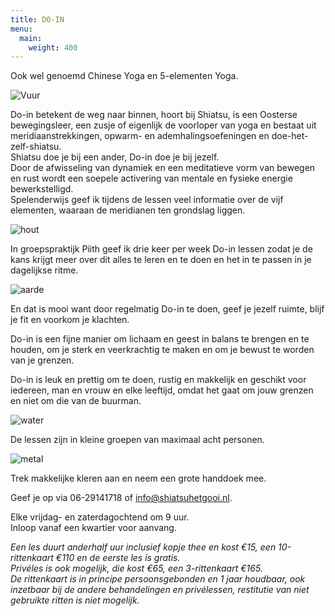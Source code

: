 ```yaml
---
title: DO-IN
menu:
  main:
    weight: 400
---
```

Ook wel genoemd Chinese Yoga en 5-elementen Yoga.

![Vuur](/uploads/do-in-vuur.jpg#center)

Do-in betekent de weg naar binnen, hoort bij Shiatsu, is een Oosterse bewegingsleer, een zusje of eigenlijk de voorloper van yoga en bestaat uit meridiaanstrekkingen, opwarm- en ademhalingsoefeningen en doe-het-zelf-shiatsu.\
Shiatsu doe je bij een ander, Do-in doe je bij jezelf.\
Door de afwisseling van dynamiek en een meditatieve vorm van bewegen en rust wordt een soepele activering van mentale en fysieke energie bewerkstelligd.\
Spelenderwijs geef ik tijdens de lessen veel informatie over de vijf elementen, waaraan de meridianen ten grondslag liggen.   

![hout](/uploads/do-in-hout.jpg#left)

In groepspraktijk Piith geef ik drie keer per week Do-in lessen zodat je de kans krijgt meer over dit alles te leren en te doen en het in te passen in je dagelijkse ritme.

![aarde](/uploads/do-in-aarde.jpg#right)

En dat is mooi want door regelmatig Do-in te doen, geef je jezelf ruimte, blijf je fit en voorkom je klachten. 

Do-in is een fijne manier om lichaam en geest in balans te brengen en te houden, om je sterk en veerkrachtig te maken en om je bewust te worden van je grenzen.

Do-in is leuk en prettig om te doen, rustig en makkelijk en geschikt voor iedereen, man en vrouw en elke leeftijd, omdat het gaat om jouw grenzen en niet om die van de buurman.

![water](/uploads/do-in-water.jpg#left)

De lessen zijn in kleine groepen van maximaal acht personen.

![metal](/uploads/do-in-metaal.jpg#right)

Trek makkelijke kleren aan en neem een grote handdoek mee.  

Geef je op via 06-29141718 of info@shiatsuhetgooi.nl.

Elke vrijdag- en zaterdagochtend om 9 uur.\
 Inloop vanaf een kwartier voor aanvang.  

_Een les duurt anderhalf uur inclusief kopje thee en kost €15, een 10-rittenkaart €110 en de eerste les is gratis._\
_Privéles is ook mogelijk, die kost €65, een 3-rittenkaart €165._\
_De rittenkaart is in principe persoonsgebonden en 1 jaar houdbaar, ook inzetbaar bij de andere behandelingen en privélessen, restitutie van niet gebruikte ritten is niet mogelijk._
